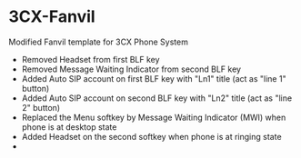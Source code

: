 # 3CX-Fanvil

Modified Fanvil template for 3CX Phone System

- Removed Headset from first BLF key
- Removed Message Waiting Indicator from second BLF key
- Added Auto SIP account on first BLF key with "Ln1" title (act as "line 1" button)
- Added Auto SIP account on second BLF key with "Ln2" title (act as "line 2" button)
- Replaced the Menu softkey by Message Waiting Indicator (MWI) when phone is at desktop state
- Added Headset on the second softkey when phone is at ringing state
- 
